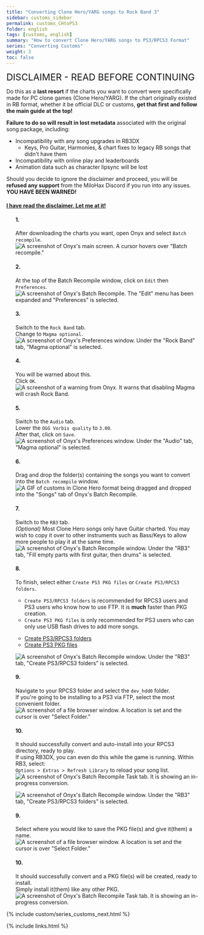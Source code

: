 ```yaml
---
title: "Converting Clone Hero/YARG songs to Rock Band 3"
sidebar: customs_sidebar
permalink: customs_CHtoPS3
folder: english
tags: [customs, english]
summary: "How to convert Clone Hero/YARG songs to PS3/RPCS3 Format"
series: "Converting Customs"
weight: 3
toc: false
---
```


<span style="font-size:x-large;">DISCLAIMER - READ BEFORE CONTINUING</span>

Do this as a **last resort** if the charts you want to convert were specifically made for PC clone games (Clone Hero/YARG). If the chart originally existed in RB format, whether it be official DLC or customs, **get that first and follow the main guide at the top!**

**Failure to do so will result in lost metadata** associated with the original song package, including:
* Incompatibility with any song upgrades in RB3DX
	* Keys, Pro Guitar, Harmonies, & chart fixes to legacy RB songs that didn't have them
* Incompatibility with online play and leaderboards
* Animation data such as character lipsync will be lost

Should you decide to ignore the disclaimer and proceed, you will be **refused any support** from the MiloHax Discord if you run into any issues.
**YOU HAVE BEEN WARNED!**

<div class="panel-group" id="accordion">
                    <div class="panel panel-default">
                        <div class="panel-heading">
                            <h4 class="panel-title">
                                <a class="noCrossRef accordion-toggle" data-toggle="collapse" data-parent="#accordion" href="#you-better-read-it">I have read the disclaimer. Let me at it!</a>
                            </h4>
                        </div>
                        <div id="you-better-read-it" class="panel-collapse collapse noCrossRef">
                            <div class="panel-body">
<ul>
<h4 id="section">1.</h4>
<p>After downloading the charts you want, open Onyx and select <code>Batch recompile</code>.<br>
<img src="https://carlmylo.github.io/rb3-pc/images/xtra/customs/onyxbatch.png" alt="A screenshot of Onyx's main screen. A cursor hovers over &quot;Batch recompile.&quot;" title="Onyx Console"></p>
<h4 id="section-1">2.</h4>
<p>At the top of the Batch Recompile window, click on <code>Edit</code> then <code>Preferences</code>.<br>
<img src="https://carlmylo.github.io/rb3-pc/images/xtra/customs/onyxbatchprefs.png" alt="A screenshot of Onyx's Batch Recompile. The &quot;Edit&quot; menu has been expanded and &quot;Preferences&quot; is selected." title="Batch Recompile"></p>
<h4 id="section-2">3.</h4>
<p>Switch to the <code>Rock Band</code> tab.<br>
Change to <code>Magma optional</code>.<br>
<img src="https://carlmylo.github.io/rb3-pc/images/xtra/customs/onyxbatchprefsrb.png" alt="A screenshot of Onyx's Preferences window. Under the &quot;Rock Band&quot; tab, &quot;Magma optional&quot; is selected." title="Batch Recompile"></p>
<h4 id="section-3">4.</h4>
<p>You will be warned about this.<br>
Click <code>OK</code>.<br>
<img src="https://carlmylo.github.io/rb3-pc/images/xtra/customs/onyxbatchwarn.png" alt="A screenshot of a warning from Onyx. It warns that disabling Magma will crash Rock Band." title="Magma Warning"></p>
<h4 id="section-4">5.</h4>
<p>Switch to the <code>Audio</code> tab.<br>
Lower the <code>OGG Vorbis quality</code> to <code>3.00</code>.<br>
After that, click on <code>Save</code>.<br>
<img src="https://carlmylo.github.io/rb3-pc/images/xtra/customs/onyxbatchprefsaud.png" alt="A screenshot of Onyx's Preferences window. Under the &quot;Audio&quot; tab, &quot;Magma optional&quot; is selected." title="Batch Recompile"></p>
<h4 id="section-5">6.</h4>
<p>Drag and drop the folder(s) containing the songs you want to convert into the <code>Batch recompile</code> window.<br>
<img src="https://carlmylo.github.io/rb3-pc/images/xtra/customs/onyxbatchdrag.gif" alt="A GIF of customs in Clone Hero format being dragged and dropped into the &quot;Songs&quot; tab of Onyx's Batch Recompile." title="Batch Recompile"></p>
<h4 id="section-6">7.</h4>
<p>Switch to the <code>RB3</code> tab.<br>
<em>(Optional)</em> Most Clone Hero songs only have Guitar charted. You may wish to copy it over to other instruments such as Bass/Keys to allow more people to play it at the same time.<br>
<img src="https://carlmylo.github.io/rb3-pc/images/xtra/customs/onyxbatchparts.png" alt="A screenshot of Onyx's Batch Recompile window. Under the &quot;RB3&quot; tab, &quot;Fill empty parts with first guitar, then drums&quot; is selected." title="Batch Recompile"></p>
<h4 id="section-7">8.</h4>
<p>To finish, select either <code>Create PS3 PKG files</code> or <code>Create PS3/RPCS3 folders</code>.</p>
<ul>
<li><code>Create PS3/RPCS3 folders</code> is recommended for RPCS3 users and PS3 users who know how to use FTP. It is <strong>much</strong> faster than PKG creation.</li>
<li><code>Create PS3 PKG files</code> is only recommended for PS3 users who can only use USB flash drives to add more songs.</li>
</ul>
<ul id="profileTabs" class="nav nav-tabs">
    <li class="active"><a href="#folders">Create PS3/RPCS3 folders</a></li>
    <li><a href="#pkg">Create PS3 PKG files</a></li>
</ul>
  <div class="tab-content">
<div class="tab-pane active" id="folders">
<p><img src="https://carlmylo.github.io/rb3-pc/images/xtra/customs/onyxbatchfolders.png" alt="A screenshot of Onyx's Batch Recompile window. Under the &quot;RB3&quot; tab, &quot;Create PS3/RPCS3 folders&quot; is selected." title="Batch Recompile"></p>
<h4 id="section">9.</h4>
<p>Navigate to your RPCS3 folder and select the <code>dev_hdd0</code> folder.<br>
If you're going to be installing to a PS3 via FTP, select the most convenient folder.<br>
<img src="https://carlmylo.github.io/rb3-pc/images/xtra/customs/savefolder.png" alt="A screenshot of a file browser window. A location is set and the cursor is over &quot;Select Folder.&quot;" title="Select Folder"></p>
<h4 id="section-1">10.</h4>
<p>It should successfully convert and auto-install into your RPCS3 directory, ready to play.<br>
If using RB3DX, you can even do this while the game is running. Within RB3, select:<br>
<code>Options &gt; Extras &gt; Refresh Library</code> to reload your song list.<br>
<img src="https://carlmylo.github.io/rb3-pc/images/xtra/customs/onyxbatchfinish.png" alt="A screenshot of Onyx's Batch Recompile Task tab. It is showing an in-progress conversion." title="Batch Recompile"></p>
</div></div>
<div class="tab-pane" id="pkg">
<p><img src="https://carlmylo.github.io/rb3-pc/images/xtra/customs/onyxbatchpkg.png" alt="A screenshot of Onyx's Batch Recompile window. Under the &quot;RB3&quot; tab, &quot;Create PS3/RPCS3 folders&quot; is selected." title="Batch Recompile"></p>
<h4 id="section">9.</h4>
<p>Select where you would like to save the PKG file(s) and give it(them) a name.<br>
<img src="https://carlmylo.github.io/rb3-pc/images/xtra/customs/savepkgfolder.png" alt="A screenshot of a file browser window. A location is set and the cursor is over &quot;Select Folder.&quot;" title="Select Folder"></p>
<h4 id="section-1">10.</h4>
<p>It should successfully convert and a PKG file(s) will be created, ready to install.<br>
Simply install it(them) like any other PKG.<br>
<img src="https://carlmylo.github.io/rb3-pc/images/xtra/customs/onyxbatchfinish.png" alt="A screenshot of Onyx's Batch Recompile Task tab. It is showing an in-progress conversion." title="Batch Recompile"></p>
</div>
</ul>
                            </div>
                        </div>
                    </div>
                    <!-- /.panel -->
</div>
<!-- /.panel-group -->

{% include custom/series_customs_next.html %}

{% include links.html %}